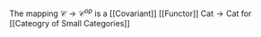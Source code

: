 The mapping $\mathcal{C}\to \mathcal{C}^{op}$ is a [[Covariant]] [[Functor]] $\mathrm{Cat}\to \mathrm{Cat}$ 
for [[Cateogry of Small Categories]]